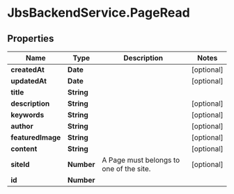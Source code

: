 # JbsBackendService.PageRead

## Properties
Name | Type | Description | Notes
------------ | ------------- | ------------- | -------------
**createdAt** | **Date** |  | [optional] 
**updatedAt** | **Date** |  | [optional] 
**title** | **String** |  | 
**description** | **String** |  | [optional] 
**keywords** | **String** |  | [optional] 
**author** | **String** |  | [optional] 
**featuredImage** | **String** |  | [optional] 
**content** | **String** |  | [optional] 
**siteId** | **Number** | A Page must belongs to one of the site. | [optional] 
**id** | **Number** |  | 
